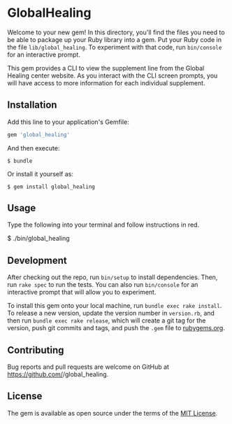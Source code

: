 # GlobalHealing

Welcome to your new gem! In this directory, you'll find the files you need to be able to package up your Ruby library into a gem. Put your Ruby code in the file `lib/global_healing`. To experiment with that code, run `bin/console` for an interactive prompt.

This gem provides a CLI to view the supplement line from the Global Healing center website.
As you interact with the CLI screen prompts, you will have access to more information for each individual supplement.

## Installation

Add this line to your application's Gemfile:

```ruby
gem 'global_healing'
```

And then execute:

    $ bundle

Or install it yourself as:

    $ gem install global_healing

## Usage
Type the following into your terminal and follow instructions in red.

$ ./bin/global_healing

## Development

After checking out the repo, run `bin/setup` to install dependencies. Then, run `rake spec` to run the tests. You can also run `bin/console` for an interactive prompt that will allow you to experiment.

To install this gem onto your local machine, run `bundle exec rake install`. To release a new version, update the version number in `version.rb`, and then run `bundle exec rake release`, which will create a git tag for the version, push git commits and tags, and push the `.gem` file to [rubygems.org](https://rubygems.org).

## Contributing

Bug reports and pull requests are welcome on GitHub at https://github.com/<filmscore88>/global_healing.

## License

The gem is available as open source under the terms of the [MIT License](https://opensource.org/licenses/MIT).
